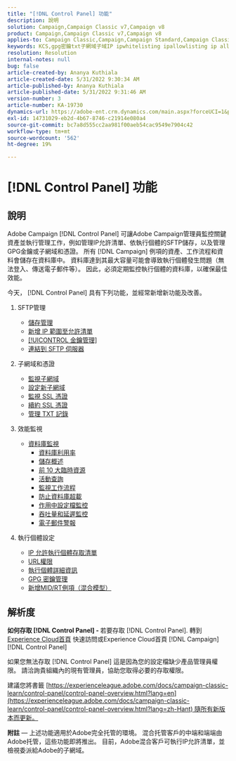 ```yaml
---
title: "[!DNL Control Panel] 功能"
description: 說明
solution: Campaign,Campaign Classic v7,Campaign v8
product: Campaign,Campaign Classic v7,Campaign v8
applies-to: Campaign Classic,Campaign,Campaign Standard,Campaign Classic v7,Campaign v8
keywords: KCS,gpg密鑰txt子網域子域IP ipwhitelisting ipallowlisting ip allowlisting ip允許列出資料庫工作流委派cname csr ssl sftp txt url權限監視吞吐量
resolution: Resolution
internal-notes: null
bug: false
article-created-by: Ananya Kuthiala
article-created-date: 5/31/2022 9:30:34 AM
article-published-by: Ananya Kuthiala
article-published-date: 5/31/2022 9:31:46 AM
version-number: 3
article-number: KA-19730
dynamics-url: https://adobe-ent.crm.dynamics.com/main.aspx?forceUCI=1&pagetype=entityrecord&etn=knowledgearticle&id=6454a850-c4e0-ec11-bb3d-000d3a33df98
exl-id: 14731029-eb2d-4b67-8746-c21914e080a4
source-git-commit: bc7a8d555cc2aa981f00aeb54cac9549e7904c42
workflow-type: tm+mt
source-wordcount: '562'
ht-degree: 19%

---
```


# [!DNL Control Panel] 功能

## 說明

Adobe Campaign [!DNL Control Panel] 可讓Adobe Campaign管理員監控關鍵資產並執行管理工作，例如管理IP允許清單、依執行個體的SFTP儲存，以及管理GPG金鑰或子網域和憑證。 所有 [!DNL Campaign] 例項的資產、工作流程和資料會儲存在資料庫中。 資料庫達到其最大容量可能會導致執行個體發生問題（無法登入、傳送電子郵件等）。 因此，必須定期監控執行個體的資料庫，以確保最佳效能。

今天， [!DNL Control Panel] 具有下列功能，並經常新增新功能及改善。

1. SFTP管理

   - [儲存管理](https://experienceleague.adobe.com/docs/control-panel/using/sftp-management/sftp-storage-management.html?lang=en)
   - [新增 IP 範圍至允許清單](https://experienceleague.adobe.com/docs/control-panel/using/sftp-management/ip-range-allow-listing.html?lang=en)
   - [[!UICONTROL 金鑰管理]](https://experienceleague.adobe.com/docs/control-panel/using/sftp-management/key-management.html?lang=en)
   - [連結到 SFTP 伺服器](https://experienceleague.adobe.com/docs/control-panel/using/sftp-management/logging-into-sftp-server.html?lang=en)

1. 子網域和憑證

   - [監視子網域](https://experienceleague.adobe.com/docs/control-panel/using/subdomains-and-certificates/monitoring-subdomains.html?lang=en)
   - [設定新子網域](https://experienceleague.adobe.com/docs/control-panel/using/subdomains-and-certificates/setting-up-new-subdomain.html?lang=en)
   - [監視 SSL 憑證](https://experienceleague.adobe.com/docs/control-panel/using/subdomains-and-certificates/monitoring-ssl-certificates.html?lang=en)
   - [續約 SSL 憑證](https://experienceleague.adobe.com/docs/control-panel/using/subdomains-and-certificates/renewing-subdomain-certificate.html?lang=en)
   - [管理 TXT 記錄](https://experienceleague.adobe.com/docs/control-panel/using/subdomains-and-certificates/managing-txt-records.html?lang=en)

1. 效能監視

   - [資料庫監視](https://experienceleague.adobe.com/docs/control-panel/using/performance-monitoring/database-monitoring/database-monitoring.html?lang=en)
      - [資料庫利用率](https://experienceleague.adobe.com/docs/control-panel/using/performance-monitoring/database-monitoring/database-utilization.html?lang=en)
      - [儲存概述](https://experienceleague.adobe.com/docs/control-panel/using/performance-monitoring/database-monitoring/database-storage-overview.html?lang=en)
      - [前 10 大臨時資源](https://experienceleague.adobe.com/docs/control-panel/using/performance-monitoring/database-monitoring/database-top-ten-resources.html?lang=en)
      - [活動查詢](https://experienceleague.adobe.com/docs/control-panel/using/performance-monitoring/database-monitoring/database-active-queries.html?lang=en)
      - [監視工作流程](https://experienceleague.adobe.com/docs/control-panel/using/performance-monitoring/database-monitoring/workflow-monitoring.html?lang=en)
      - [防止資料庫超載](https://experienceleague.adobe.com/docs/control-panel/using/performance-monitoring/database-monitoring/database-preventing-overload.html?lang=en)
      - [作用中設定檔監控](https://experienceleague.adobe.com/docs/control-panel/using/performance-monitoring/active-profiles-monitoring.html?lang=en)
      - [吞吐量和延遲監控](https://experienceleague.adobe.com/docs/control-panel/using/performance-monitoring/thoughputs-latencies.html?lang=en)
      - [電子郵件警報](https://experienceleague.adobe.com/docs/control-panel/using/performance-monitoring/email-alerting.html?lang=en)

1. 執行個體設定

   - [IP 允許執行個體存取清單](https://experienceleague.adobe.com/docs/control-panel/using/instances-settings/ip-allow-listing-instance-access.html?lang=en)
   - [URL權限](https://experienceleague.adobe.com/docs/control-panel/using/instances-settings/url-permissions.html?lang=en)
   - [執行個體詳細資訊](https://experienceleague.adobe.com/docs/control-panel/using/instances-settings/instance-details.html?lang=en)
   - [GPG 密鑰管理](https://experienceleague.adobe.com/docs/control-panel/using/instances-settings/gpg-keys-management.html?lang=en)
   - [新增MID/RT例項（混合模型）](https://experienceleague.adobe.com/docs/control-panel/using/instances-settings/external-accounts.html?lang=en)

## 解析度

<b>如何存取 [!DNL Control Panel] - </b>若要存取 [!DNL Control Panel]. 轉到 [Experience Cloud首頁](https://experiencecloud.adobe.com) 快速訪問或Experience Cloud首頁 [!DNL Campaign] [!DNL Control Panel]

如果您無法存取 [!DNL Control Panel] 這是因為您的設定檔缺少產品管理員權限。 請洽詢貴組織內的現有管理員，協助您取得必要的存取權限。

建議您將書籤 [https://experienceleague.adobe.com/docs/campaign-classic-learn/control-panel/control-panel-overview.html?lang=en](https://experienceleague.adobe.com/docs/campaign-classic-learn/control-panel/control-panel-overview.html?lang=zh-Hant) 隨所有新版本而更新。

<b>附註</b>  — 上述功能適用於Adobe完全托管的環境。 混合托管客戶的中端和端端由Adobe托管，這些功能即將推出。 目前，Adobe混合客戶可執行IP允許清單，並檢視委派給Adobe的子網域。
